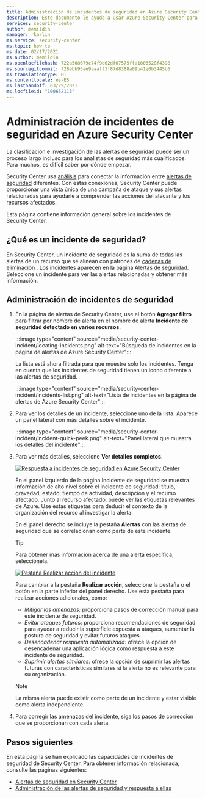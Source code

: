 ```yaml
---
title: Administración de incidentes de seguridad en Azure Security Center | Microsoft Docs
description: Este documento le ayuda a usar Azure Security Center para administrar incidentes de seguridad.
services: security-center
author: memildin
manager: rkarlin
ms.service: security-center
ms.topic: how-to
ms.date: 02/17/2021
ms.author: memildin
ms.openlocfilehash: 722a508679c74f9d62df07575ffa1006528f4398
ms.sourcegitcommit: f28ebb95ae9aaaff3f87d8388a09b41e0b3445b5
ms.translationtype: HT
ms.contentlocale: es-ES
ms.lasthandoff: 03/29/2021
ms.locfileid: "100652113"
---
```

# <a name="manage-security-incidents-in-azure-security-center"></a>Administración de incidentes de seguridad en Azure Security Center

La clasificación e investigación de las alertas de seguridad puede ser un proceso largo incluso para los analistas de seguridad más cualificados. Para muchos, es difícil saber por dónde empezar. 

Security Center usa [análisis](./security-center-alerts-overview.md) para conectar la información entre [alertas de seguridad](security-center-managing-and-responding-alerts.md) diferentes. Con estas conexiones, Security Center puede proporcionar una vista única de una campaña de ataque y sus alertas relacionadas para ayudarle a comprender las acciones del atacante y los recursos afectados.

Esta página contiene información general sobre los incidentes de Security Center.

## <a name="what-is-a-security-incident"></a>¿Qué es un incidente de seguridad?

En Security Center, un incidente de seguridad es la suma de todas las alertas de un recurso que se alinean con patrones de [cadenas de eliminación](alerts-reference.md#intentions) . Los incidentes aparecen en la página [Alertas de seguridad](security-center-managing-and-responding-alerts.md). Seleccione un incidente para ver las alertas relacionadas y obtener más información.

## <a name="managing-security-incidents"></a>Administración de incidentes de seguridad

1. En la página de alertas de Security Center, use el botón **Agregar filtro** para filtrar por nombre de alerta en el nombre de alerta **Incidente de seguridad detectado en varios recursos**. 

    :::image type="content" source="media/security-center-incident/locating-incidents.png" alt-text="Búsqueda de incidentes en la página de alertas de Azure Security Center":::

    La lista está ahora filtrada para que muestre solo los incidentes. Tenga en cuenta que los incidentes de seguridad tienen un icono diferente a las alertas de seguridad.

    :::image type="content" source="media/security-center-incident/incidents-list.png" alt-text="Lista de incidentes en la página de alertas de Azure Security Center":::

1. Para ver los detalles de un incidente, seleccione uno de la lista. Aparece un panel lateral con más detalles sobre el incidente.

    :::image type="content" source="media/security-center-incident/incident-quick-peek.png" alt-text="Panel lateral que muestra los detalles del incidente":::

1. Para ver más detalles, seleccione **Ver detalles completos**.

    [![Respuesta a incidentes de seguridad en Azure Security Center](media/security-center-incident/incident-details.png)](media/security-center-incident/incident-details.png#lightbox)

    En el panel izquierdo de la página Incidente de seguridad se muestra información de alto nivel sobre el incidente de seguridad: título, gravedad, estado, tiempo de actividad, descripción y el recurso afectado. Junto al recurso afectado, puede ver las etiquetas relevantes de Azure. Use estas etiquetas para deducir el contexto de la organización del recurso al investigar la alerta.

    En el panel derecho se incluye la pestaña **Alertas** con las alertas de seguridad que se correlacionan como parte de este incidente. 

    >[!TIP]
    > Para obtener más información acerca de una alerta específica, selecciónela. 

    [![Pestaña Realizar acción del incidente](media/security-center-incident/incident-take-action-tab.png)](media/security-center-incident/incident-take-action-tab.png#lightbox)

    Para cambiar a la pestaña **Realizar acción**, seleccione la pestaña o el botón en la parte inferior del panel derecho. Use esta pestaña para realizar acciones adicionales, como:
    - *Mitigar las amenazas:* proporciona pasos de corrección manual para este incidente de seguridad.
    - *Evitar ataques futuros:* proporciona recomendaciones de seguridad para ayudar a reducir la superficie expuesta a ataques, aumentar la postura de seguridad y evitar futuros ataques.
    - *Desencadenar respuesta automatizada:* ofrece la opción de desencadenar una aplicación lógica como respuesta a este incidente de seguridad.
    - *Suprimir alertas similares:* ofrece la opción de suprimir las alertas futuras con características similares si la alerta no es relevante para su organización. 

   > [!NOTE]
   > La misma alerta puede existir como parte de un incidente y estar visible como alerta independiente.

1. Para corregir las amenazas del incidente, siga los pasos de corrección que se proporcionan con cada alerta.


## <a name="next-steps"></a>Pasos siguientes

En esta página se han explicado las capacidades de incidentes de seguridad de Security Center. Para obtener información relacionada, consulte las páginas siguientes:

- [Alertas de seguridad en Security Center](security-center-alerts-overview.md)
- [Administración de las alertas de seguridad y respuesta a ellas](security-center-managing-and-responding-alerts.md)